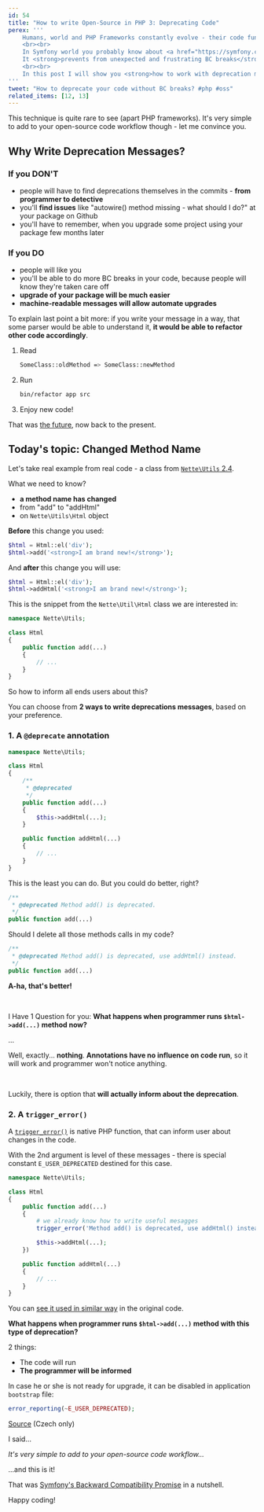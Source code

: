 ```yaml
---
id: 54
title: "How to write Open-Source in PHP 3: Deprecating Code"
perex: '''
    Humans, world and PHP Frameworks constantly evolve - their code functionality changes. Class or method is renamed, method has 1 new argument or new class is decoupled.
    <br><br>
    In Symfony world you probably know about <a href="https://symfony.com/doc/current/contributing/code/bc.html">Backward Compatibility Promise</a>.
    It <strong>prevents from unexpected and frustrating BC breaks</strong> and helps users to upgrade gradually thanks to deprecation messages.
    <br><br>
    In this post I will show you <strong>how to work with deprecation messages</strong>.
'''
tweet: "How to deprecate your code without BC breaks? #php #oss"
related_items: [12, 13]
---
```


This technique is quite rare to see (apart PHP frameworks). It's very simple to add to your open-source code workflow though - let me convince you.


## Why Write Deprecation Messages?

### If you DON'T

- people will have to find deprecations themselves in the commits - **from programmer to detective**
- you'll **find issues** like "autowire() method missing - what should I do?" at your package on Github
- you'll have to remember, when you upgrade some project using your package few months later

### If you DO

- people will like you
- you'll be able to do more BC breaks in your code, because people will know they're taken care off
- **upgrade of your package will be much easier**
- **machine-readable messages will allow automate upgrades**


To explain last point a bit more: if you write your message in a way, that some parser would be able to understand it, **it would be able to refactor other code accordingly**.

1. Read

    ```bash
    SomeClass::oldMethod => SomeClass::newMethod
    ```

2. Run

    ```bash
    bin/refactor app src
    ```

3. Enjoy new code!


That was [the future](https://github.com/tomasvotruba/Rector), now back to the present.


## Today's topic: Changed Method Name

Let's take real example from real code - a class from [`Nette\Utils` 2.4](https://doc.nette.org/en/2.4/html-elements#toc-elements-content).

What we need to know?

- **a method name has changed**
- from "add" to "addHtml"
- on `Nette\Utils\Html` object


**Before** this change you used:

```php
$html = Html::el('div');
$html->add('<strong>I am brand new!</strong>');
```

And **after** this change you will use:

```php
$html = Html::el('div');
$html->addHtml('<strong>I am brand new!</strong>');
```


This is the snippet from the `Nette\Util\Html` class we are interested in:


```php
namespace Nette\Utils;

class Html
{
    public function add(...)
    {
        // ...
    }
}
```

So how to inform all ends users about this?

You can choose from **2 ways to write deprecations messages**, based on your preference.


### 1. A `@deprecate` annotation


```php
namespace Nette\Utils;

class Html
{
    /**
     * @deprecated
     */
    public function add(...)
    {
        $this->addHtml(...);
    }

    public function addHtml(...)
    {
        // ...
    }
}
```

This is the least you can do. But you could do better, right?

```php
/**
 * @deprecated Method add() is deprecated.
 */
public function add(...)
```

Should I delete all those methods calls in my code?

```php
/**
 * @deprecated Method add() is deprecated, use addHtml() instead.
 */
public function add(...)
```


**A-ha, that's better!**

<br>

I Have 1 Question for you: **What happens when programmer runs `$html->add(...)` method now?**

...

Well, exactly... **nothing**. **Annotations have no influence on code run**, so it will work and programmer won't notice anything.

<br>

Luckily, there is option that **will actually inform about the deprecation**.



### 2. A `trigger_error()`

A [`trigger_error()`](https://php.net/manual/en/function.trigger-error.php) is native PHP function, that can inform user about changes in the code.

With the 2nd argument is level of these messages - there is special constant `E_USER_DEPRECATED` destined for this case.

```php
namespace Nette\Utils;

class Html
{
    public function add(...)
    {
        # we already know how to write useful mesagges
        trigger_error('Method add() is deprecated, use addHtml() instead.', E_USER_DEPRECATED);

        $this->addHtml(...);
    })

    public function addHtml(...)
    {
        // ...
    }
}
```


You can [see it used in similar way](https://github.com/nette/utils/blob/f1584033b5af945b470533b466b81a789d532034/src/Utils/Html.php#L362) in the original code.



**What happens when programmer runs `$html->add(...)` method with this type of deprecation?**

2 things:

- The code will run
- **The programmer will be informed**


In case he or she is not ready for upgrade, it can be disabled in application `bootstrap` file:

```php
error_reporting(~E_USER_DEPRECATED);
```

[Source](https://phpfashion.com/jak-spravne-updatovat-nette) (Czech only)



I said...

*It's very simple to add to your open-source code workflow...*

...and this is it!



That was [Symfony's Backward Compatibility Promise](https://symfony.com/doc/current/contributing/code/bc.html) in a nutshell.


Happy coding!
